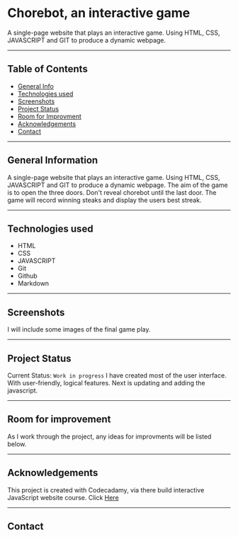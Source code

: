# Chorebot, an interactive game
A single-page website that plays an interactive game. Using HTML, CSS, JAVASCRIPT and GIT to produce a dynamic webpage. 
*** 

## Table of Contents 
* [General Info](#general-info) 
* [Technologies used](#technology) 
* [Screenshots](#screenshots)
* [Project Status](#project-status) 
* [Room for Improvment](#room-for-improvement) 
* [Acknowledgements](#acknowledgements)
* [Contact](#contact)
***

## General Information 
A single-page website that plays an interactive game. 
Using HTML, CSS, JAVASCRIPT and GIT to produce a dynamic webpage. 
The aim of the game is to open the three doors. Don't reveal chorebot until the last door. 
The game will record winning steaks and display the users best streak. 
***

## Technologies used
* HTML
* CSS
* JAVASCRIPT 
* Git 
* Github 
* Markdown
***

## Screenshots 
I will include some images of the final game play. 
*** 

## Project Status 
Current Status: `Work in progress`
I have created most of the user interface. With user-friendly, logical features. 
Next is updating and adding the javascript. 
*** 

## Room for improvement 
As I work through the project, any ideas for improvments will be listed below.
***

## Acknowledgements
This project is created with Codecadamy, via there build interactive JavaScript website course. 
Click [Here](www.codecademy.com)
***

## Contact


